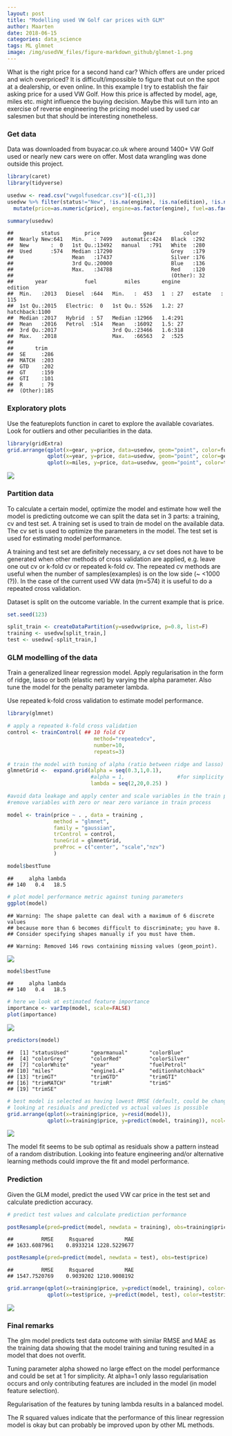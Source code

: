```yaml
---
layout: post
title: "Modelling used VW Golf car prices with GLM"
author: Maarten
date: 2018-06-15
categories: data_science
tags: ML glmnet
image: /img/usedVW_files/figure-markdown_github/glmnet-1.png
---
```



What is the right price for a second hand car? Which offers are under priced and wich overpriced? It is difficult/impossible to figure that out on the spot at a dealership, or even online. In this example I try to establish the fair asking price for a used VW Golf. How this price is affected by model, age, miles etc. might influence the buying decision. Maybe this will turn into an exercise of reverse engineering the pricing model used by used car salesmen but that should be interesting nonetheless.

### Get data

Data was downloaded from buyacar.co.uk where around 1400+ VW Golf used or nearly new cars were on offer. Most data wrangling was done outside this project.

``` r
library(caret) 
library(tidyverse)

usedvw <- read.csv("vwgolfusedcar.csv")[-c(1,3)]
usedvw %>% filter(status!="New", !is.na(engine), !is.na(edition), !is.na(trim)) %>%
  mutate(price=as.numeric(price), engine=as.factor(engine), fuel=as.factor(fuel)) -> usedvw

summary(usedvw)
```

    ##         status        price              gear         color    
    ##  Nearly New:641   Min.   : 7499   automatic:424   Black  :292  
    ##  New       :  0   1st Qu.:13492   manual   :791   White  :280  
    ##  Used      :574   Median :17290                   Grey   :179  
    ##                   Mean   :17437                   Silver :176  
    ##                   3rd Qu.:20000                   Blue   :136  
    ##                   Max.   :34788                   Red    :120  
    ##                                                   (Other): 32  
    ##       year            fuel         miles       engine         edition    
    ##  Min.   :2013   Diesel  :644   Min.   :  453   1  : 27   estate   : 115  
    ##  1st Qu.:2015   Electric:  0   1st Qu.: 5526   1.2: 27   hatchback:1100  
    ##  Median :2017   Hybrid  : 57   Median :12966   1.4:291                   
    ##  Mean   :2016   Petrol  :514   Mean   :16092   1.5: 27                   
    ##  3rd Qu.:2017                  3rd Qu.:23466   1.6:318                   
    ##  Max.   :2018                  Max.   :66563   2  :525                   
    ##                                                                          
    ##       trim    
    ##  SE     :286  
    ##  MATCH  :203  
    ##  GTD    :202  
    ##  GT     :159  
    ##  GTI    :101  
    ##  R      : 79  
    ##  (Other):185

### Exploratory plots

Use the featureplots function in caret to explore the available covariates. Look for outliers and other peculiarities in the data.

``` r
library(gridExtra)
grid.arrange(qplot(x=gear, y=price, data=usedvw, geom="point", color=fuel),
             qplot(x=year, y=price, data=usedvw, geom="point", color=gear),
             qplot(x=miles, y=price, data=usedvw, geom="point", color=trim),nrow=3)
```

![](/img/usedVW_files/figure-markdown_github/explore-1.png)

### Partition data

To calculate a certain model, optimize the model and estimate how well the model is predicting outcome we can split the data set in 3 parts: a training, cv and test set. A training set is used to train de model on the available data. The cv set is used to optimize the parameters in the model. The test set is used for estimating model performance.

A training and test set are definitely necessary, a cv set does not have to be generated when other methods of cross validation are applied, e.g. leave one out cv or k-fold cv or repeated k-fold cv. The repeated cv methods are useful when the number of samples(examples) is on the low side (~ &lt;1000 (?)). In the case of the current used VW data (m=574) it is useful to do a repeated cross validation.

Dataset is split on the outcome variable. In the current example that is price.

``` r
set.seed(123)

split_train <- createDataPartition(y=usedvw$price, p=0.8, list=F)
training <- usedvw[split_train,]
test <- usedvw[-split_train,]
```

### GLM modelling of the data

Train a generalized linear regression model. Apply regularisation in the form of ridge, lasso or both (elastic net) by varying the alpha parameter. Also tune the model for the penalty parameter lambda.

Use repeated k-fold cross validation to estimate model performance.

``` r
library(glmnet)

# apply a repeated k-fold cross validation
control <- trainControl( ## 10 fold CV
                            method="repeatedcv", 
                            number=10, 
                            repeats=3)

# train the model with tuning of alpha (ratio between ridge and lasso) and lambda (penalty factor)
glmnetGrid <-  expand.grid(alpha = seq(0.3,1,0.1), 
                           #alpha = 1,                 #for simplicity keep alpha at 1
                           lambda = seq(2,20,0.25) )

#avoid data leakage and apply center and scale variables in the train process
#remove variables with zero or near zero variance in train process

model <- train(price ~ . , data = training , 
               method = "glmnet",
               family = "gaussian",
               trControl = control,
               tuneGrid = glmnetGrid,
               preProc = c("center", "scale","nzv")
               )

model$bestTune
```

    ##     alpha lambda
    ## 140   0.4   18.5

``` r
# plot model performance metric against tuning parameters
ggplot(model)
```

    ## Warning: The shape palette can deal with a maximum of 6 discrete values
    ## because more than 6 becomes difficult to discriminate; you have 8.
    ## Consider specifying shapes manually if you must have them.

    ## Warning: Removed 146 rows containing missing values (geom_point).

![](/img/usedVW_files/figure-markdown_github/glmnet-1.png)

``` r
model$bestTune
```

    ##     alpha lambda
    ## 140   0.4   18.5

``` r
# here we look at estimated feature importance
importance <- varImp(model, scale=FALSE)
plot(importance)
```

![](/img/usedVW_files/figure-markdown_github/glmnet-2.png)

``` r
predictors(model)
```

    ##  [1] "statusUsed"       "gearmanual"       "colorBlue"       
    ##  [4] "colorGrey"        "colorRed"         "colorSilver"     
    ##  [7] "colorWhite"       "year"             "fuelPetrol"      
    ## [10] "miles"            "engine1.4"        "editionhatchback"
    ## [13] "trimGT"           "trimGTD"          "trimGTI"         
    ## [16] "trimMATCH"        "trimR"            "trimS"           
    ## [19] "trimSE"

``` r
# best model is selected as having lowest RMSE (default, could be changed)
# looking at residuals and predicted vs actual values is possible
grid.arrange(qplot(x=training$price, y=resid(model)),
             qplot(x=training$price, y=predict(model, training)), ncol=2)
```

![](/img/usedVW_files/figure-markdown_github/glmnet-3.png)

The model fit seems to be sub optimal as residuals show a pattern instead of a random distribution. Looking into feature engineering and/or alternative learning methods could improve the fit and model performance.

### Prediction

Given the GLM model, predict the used VW car price in the test set and calculate prediction accuracy.

``` r
# predict test values and calculate prediction performance

postResample(pred=predict(model, newdata = training), obs=training$price)
```

    ##         RMSE     Rsquared          MAE 
    ## 1633.6087961    0.8933214 1228.5229677

``` r
postResample(pred=predict(model, newdata = test), obs=test$price)
```

    ##         RMSE     Rsquared          MAE 
    ## 1547.7520769    0.9039202 1210.9008192

``` r
grid.arrange(qplot(x=training$price, y=predict(model, training), color=training$trim),
             qplot(x=test$price, y=predict(model, test), color=test$trim),ncol=2)
```

![](/img/usedVW_files/figure-markdown_github/predict-1.png)

### Final remarks

The glm model predicts test data outcome with similar RMSE and MAE as the training data showing that the model training and tuning resulted in a model that does not overfit.

Tuning parameter alpha showed no large effect on the model performance and could be set at 1 for simplicity. At alpha=1 only lasso regularisation occurs and only contributing features are included in the model (in model feature selection).

Regularisation of the features by tuning lambda results in a balanced model.

The R squared values indicate that the performance of this linear regression model is okay but can probably be improved upon by other ML methods.
